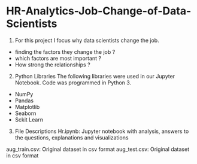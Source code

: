 # HR-Analytics-Job-Change-of-Data-Scientists
1. For this project I focus why data scientists change the job.
- finding the factors they change the job ?
- which factors are most important ?
- How strong the relationships ?

2. Python Libraries
The following libraries were used in our Jupyter Notebook. Code was programmed in Python 3.
- NumPy
- Pandas
- Matplotlib
- Seaborn
- Sckit Learn

3. File Descriptions
Hr.ipynb: Jupyter notebook with analysis, answers to the questions, explanations and visualizations

aug_train.csv: Original dataset in csv format
aug_test.csv: Original dataset in csv format 
